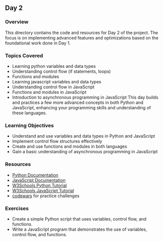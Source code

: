 ## Day 2
### Overview
This directory contains the code and resources for Day 2 of the project. The focus is on implementing advanced features and optimizations based on the foundational work done in Day 1.
### Topics Covered
- Learning python variables and data types
- Understanding control flow (if statements, loops)
- Functions and modules
- Learning javascript variables and data types
- Understanding control flow in JavaScript
- Functions and modules in JavaScript
- Introduction to asynchronous programming in JavaScript
This day builds and practices a few more advanced concepts in both Python and JavaScript, enhancing your programming skills and understanding of these languages.
### Learning Objectives
- Understand and use variables and data types in Python and JavaScript
- Implement control flow structures effectively
- Create and use functions and modules in both languages
- Gain a basic understanding of asynchronous programming in JavaScript
### Resources
- [Python Documentation](https://docs.python.org/3/)
- [JavaScript Documentation](https://developer.mozilla.org/en-US/docs/Web/JavaScript)
- [W3Schools Python Tutorial](https://www.w3schools.com/python/)
- [W3Schools JavaScript Tutorial](https://www.w3schools.com/js/)
- [codewars](https://www.codewars.com/) for practice challenges
### Exercises
- Create a simple Python script that uses variables, control flow, and functions.
- Write a JavaScript program that demonstrates the use of variables, control flow, and functions.